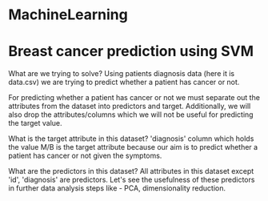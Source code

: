 # MachineLearning

<h1>Breast cancer prediction using SVM</h1>
What are we trying to solve?
Using patients diagnosis data (here it is data.csv) we are trying to predict whether a patient has cancer or not.

For predicting whether a patient has cancer or not we must separate out the attributes from the dataset into predictors and target. Additionally, we will also drop the attributes/columns which we will not be useful for predicting the target value.

What is the target attribute in this dataset?
'diagnosis' column which holds the value M/B is the target attribute because our aim is to predict whether a patient has cancer or not given the symptoms.

What are the predictors in this dataset?
All attributes in this dataset except 'id', 'diagnosis' are predictors. Let's see the usefulness of these predictors in further data analysis steps like - PCA, dimensionality reduction.
